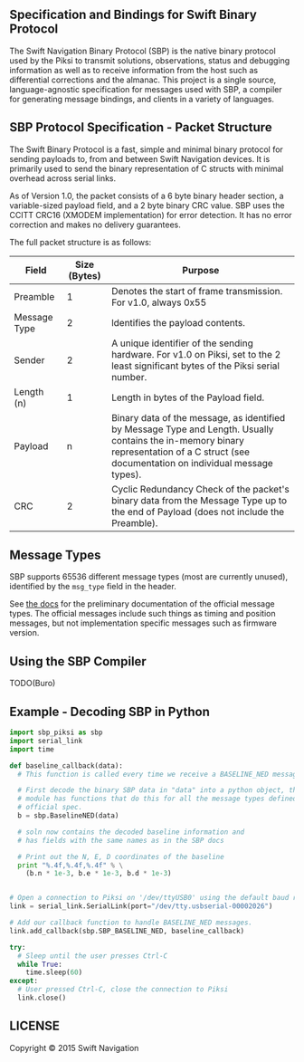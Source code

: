 ## Specification and Bindings for Swift Binary Protocol

The Swift Navigation Binary Protocol (SBP) is the native binary
protocol used by the Piksi to transmit solutions, observations, status
and debugging information as well as to receive information from the
host such as differential corrections and the almanac. This project is
a single source, language-agnostic specification for messages used
with SBP, a compiler for generating message bindings, and clients in a
variety of languages.

## SBP Protocol Specification - Packet Structure

The Swift Binary Protocol is a fast, simple and minimal binary
protocol for sending payloads to, from and between Swift Navigation
devices. It is primarily used to send the binary representation of C
structs with minimal overhead across serial links.

As of Version 1.0, the packet consists of a 6 byte binary header
section, a variable-sized payload field, and a 2 byte binary CRC
value. SBP uses the CCITT CRC16 (XMODEM implementation) for error
detection. It has no error correction and makes no delivery
guarantees.

The full packet structure is as follows:

| Field | Size (Bytes) | Purpose |
| -----|-------- | ----------|
| Preamble | 1 | Denotes the start of frame transmission. For v1.0, always 0x55 |
| Message Type | 2 | ldentifies the payload contents. |
| Sender | 2 | A unique identifier of the sending hardware. For v1.0 on Piksi, set to the 2 least significant bytes of the Piksi serial number. |
| Length (n) |	1 | Length in bytes of the Payload field. |
| Payload | n | Binary data of the message, as identified by Message Type and Length. Usually contains the in-memory binary representation of a C struct (see documentation on individual message types). |
| CRC | 2 | Cyclic Redundancy Check of the packet's binary data from the Message Type up to the end of Payload (does not include the Preamble). |

## Message Types

SBP supports 65536 different message types (most are currently
unused), identified by the `msg_type` field in the header.

See
[the docs](https://github.com/swift-nav/libswiftnav/raw/master/docs/sbp.pdf)
for the preliminary documentation of the official message types. The
official messages include such things as timing and position messages,
but not implementation specific messages such as firmware version.

## Using the SBP Compiler

TODO(Buro)

## Example - Decoding SBP in Python

```python
import sbp_piksi as sbp
import serial_link
import time

def baseline_callback(data):
  # This function is called every time we receive a BASELINE_NED message

  # First decode the binary SBP data in "data" into a python object, the sbp
  # module has functions that do this for all the message types defined in the
  # official spec.
  b = sbp.BaselineNED(data)

  # soln now contains the decoded baseline information and
  # has fields with the same names as in the SBP docs

  # Print out the N, E, D coordinates of the baseline
  print "%.4f,%.4f,%.4f" % \
    (b.n * 1e-3, b.e * 1e-3, b.d * 1e-3)


# Open a connection to Piksi on '/dev/ttyUSB0' using the default baud rate.
link = serial_link.SerialLink(port="/dev/tty.usbserial-00002026")

# Add our callback function to handle BASELINE_NED messages.
link.add_callback(sbp.SBP_BASELINE_NED, baseline_callback)

try:
  # Sleep until the user presses Ctrl-C
  while True:
    time.sleep(60)
except:
  # User pressed Ctrl-C, close the connection to Piksi
  link.close()
```

## LICENSE

Copyright © 2015 Swift Navigation

